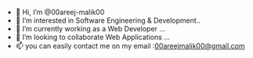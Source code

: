 - 👋 Hi, I’m @00areej-malik00
- 👀 I’m interested in Software Engineering & Development..
- 🌱 I’m currently working as a Web Developer ...
- 💞️ I’m looking to collaborate Web Applications ...
- 📫 you can easily contact me on my email :00areejmalik00@gmail.com

<!---
00areej-malik00/00areej-malik00 is a ✨ special ✨ repository because its `README.md` (this file) appears on your GitHub profile.
You can click the Preview link to take a look at your changes.
--->
